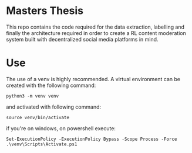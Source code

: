 # Masters Thesis

This repo contains the code required for the data extraction, labelling
and finally the architecture required in order to create a RL content 
moderation system built with decentralized social media platforms in mind.


# Use 

The use of a venv is highly recommended. A virtual environment can be created with the following command:
```
python3 -m venv venv 
```
and activated with following command:
```
source venv/bin/activate
```
if you're on windows, on powershell execute:
```
Set-ExecutionPolicy -ExecutionPolicy Bypass -Scope Process -Force
.\venv\Scripts\Activate.ps1
```



